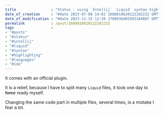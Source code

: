 ```yaml
---
title                : "Status : using `Intellij` `Liquid` syntax highlighting"
date_of_creation     : "#date 2023-07-08 14:03 1688810620122102232 GMT"
date_of_modification : "#date 2023-11-15 12:20 1700036405502184887 GMT"
permalink            : /post/1688810620122102232
tags                 : 
- "#posts"
- "#status"
- "#intellij" 
- "#liquid" 
- "#syntax" 
- "#highlighting"
- "#languages"
- "#ide"
---
```


It comes with an official plugin.

It is a relief, because I have to split many `Liquid` files, it took one day to ~~force~~ ready myself. 

Changing the same code part in multiple files, several times, is a mistake I fear a lot.
